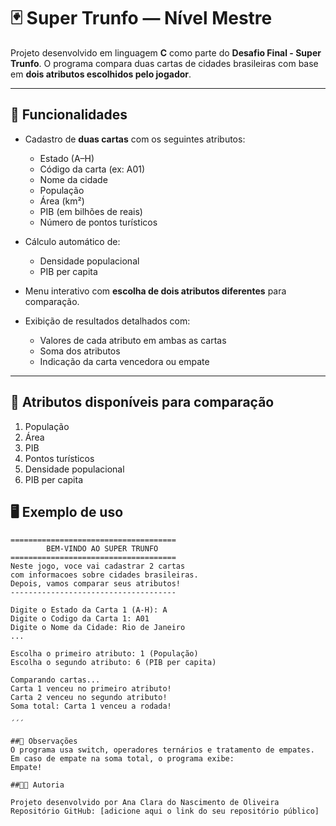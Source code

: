 # 🃏 Super Trunfo — Nível Mestre

Projeto desenvolvido em linguagem **C** como parte do **Desafio Final - Super Trunfo**.
O programa compara duas cartas de cidades brasileiras com base em **dois atributos escolhidos pelo jogador**.

---

## 🚀 Funcionalidades

* Cadastro de **duas cartas** com os seguintes atributos:

  * Estado (A–H)
  * Código da carta (ex: A01)
  * Nome da cidade
  * População
  * Área (km²)
  * PIB (em bilhões de reais)
  * Número de pontos turísticos
* Cálculo automático de:

  * Densidade populacional
  * PIB per capita
* Menu interativo com **escolha de dois atributos diferentes** para comparação.
* Exibição de resultados detalhados com:

  * Valores de cada atributo em ambas as cartas
  * Soma dos atributos
  * Indicação da carta vencedora ou empate

---

## 🧠 Atributos disponíveis para comparação

1. População
2. Área
3. PIB
4. Pontos turísticos
5. Densidade populacional
6. PIB per capita

## 🖥️ Exemplo de uso

```
=====================================
        BEM-VINDO AO SUPER TRUNFO
=====================================
Neste jogo, voce vai cadastrar 2 cartas
com informacoes sobre cidades brasileiras.
Depois, vamos comparar seus atributos!
-------------------------------------

Digite o Estado da Carta 1 (A-H): A
Digite o Codigo da Carta 1: A01
Digite o Nome da Cidade: Rio de Janeiro
...

Escolha o primeiro atributo: 1 (População)
Escolha o segundo atributo: 6 (PIB per capita)

Comparando cartas...
Carta 1 venceu no primeiro atributo!
Carta 2 venceu no segundo atributo!
Soma total: Carta 1 venceu a rodada!

´´´

##🧾 Observações
O programa usa switch, operadores ternários e tratamento de empates.
Em caso de empate na soma total, o programa exibe:
Empate!

##👩‍💻 Autoria

Projeto desenvolvido por Ana Clara do Nascimento de Oliveira
Repositório GitHub: [adicione aqui o link do seu repositório público]
